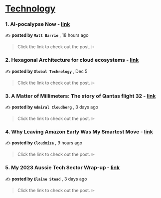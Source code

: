 
<h1><a href=https://medium.com/tag/technology/recommended target="_blank" rel="noopener noreferrer">Technology</a></h1>
<h3>1. AI-pocalypse Now - <a href=https://medium.com/@matt_11659/ai-pocalypse-now-c04de8d0f435?source=tag_recommended_feed---------0-84----------technology----------636e0916_4587_4eae_8614_f4274e605d17------- target="_blank" rel="noopener noreferrer">link</a></h3>

✍️ **posted by `Matt Barrie`** <date> , 18 hours ago</date>

<blockquote>Click the link to check out the post. ⌲</blockquote>

<h3>2. Hexagonal Architecture for cloud ecosystems - <a href=https://medium.com/mcdonalds-technical-blog/hexagonal-architecture-for-cloud-ecosystems-5a5ec6d4126b?source=tag_recommended_feed---------1-107----------technology----------636e0916_4587_4eae_8614_f4274e605d17------- target="_blank" rel="noopener noreferrer">link</a></h3>

✍️ **posted by `Global Technology`** <date> , Dec 5</date>

<blockquote>Click the link to check out the post. ⌲</blockquote>

<h3>3. A Matter of Millimeters: The story of Qantas flight 32 - <a href=https://medium.com/@admiralcloudberg/a-matter-of-millimeters-the-story-of-qantas-flight-32-bdaa62dc98e7?source=tag_recommended_feed---------2-85----------technology----------636e0916_4587_4eae_8614_f4274e605d17------- target="_blank" rel="noopener noreferrer">link</a></h3>

✍️ **posted by `Admiral Cloudberg`** <date> , 3 days ago</date>

<blockquote>Click the link to check out the post. ⌲</blockquote>

<h3>4. Why Leaving Amazon Early Was My Smartest Move - <a href=https://medium.com/illumination/why-leaving-amazon-early-was-my-smartest-move-65a808584540?source=tag_recommended_feed---------3-84----------technology----------636e0916_4587_4eae_8614_f4274e605d17------- target="_blank" rel="noopener noreferrer">link</a></h3>

✍️ **posted by `Cloudmize`** <date> , 9 hours ago</date>

<blockquote>Click the link to check out the post. ⌲</blockquote>

<h3>5. My 2023 Aussie Tech Sector Wrap-up - <a href=https://medium.com/@ElaineStead/my-2023-aussie-tech-sector-wrap-up-1147329ad385?source=tag_recommended_feed---------4-107----------technology----------636e0916_4587_4eae_8614_f4274e605d17------- target="_blank" rel="noopener noreferrer">link</a></h3>

✍️ **posted by `Elaine Stead`** <date> , 3 days ago</date>

<blockquote>Click the link to check out the post. ⌲</blockquote>

